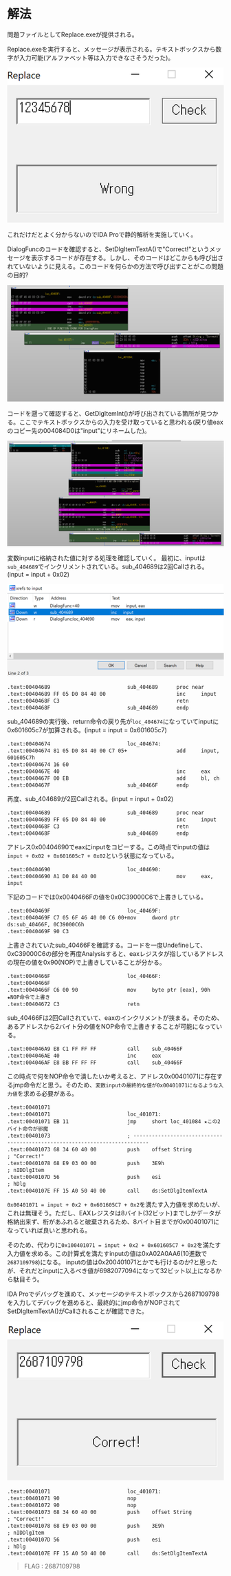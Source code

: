 # 解法

問題ファイルとしてReplace.exeが提供される。

Replace.exeを実行すると、メッセージが表示される。テキストボックスから数字が入力可能(アルファベット等は入力できなさそうだった)。

![](1.PNG)

これだけだとよく分からないのでIDA Proで静的解析を実施していく。

DialogFuncのコードを確認すると、SetDlgItemTextA()で"Correct!"というメッセージを表示するコードが存在する。しかし、そのコードはどこからも呼び出されていないように見える。このコードを何らかの方法で呼び出すことがこの問題の目的?

![](2.PNG)

コードを遡って確認すると、GetDlgItemInt()が呼び出されている箇所が見つかる。ここでテキストボックスからの入力を受け取っていると思われる(戻り値eaxのコピー先の004084D0は"input"にリネームした)。

![](3.PNG)

変数inputに格納された値に対する処理を確認していく。
最初に、inputは`sub_404689`でインクリメントされている。sub_404689は2回Callされる。(input = input + 0x02)

![](4.PNG)

```
.text:00404689                         sub_404689      proc near
.text:00404689 FF 05 D0 84 40 00                       inc     input
.text:0040468F C3                                      retn
.text:0040468F                         sub_404689      endp
```

sub_404689の実行後、return命令の戻り先が`loc_404674`になっていてinputに0x601605c7が加算される。(input = input = 0x601605c7)

```
.text:00404674                         loc_404674:
.text:00404674 81 05 D0 84 40 00 C7 05+                add     input, 601605C7h
.text:00404674 16 60
.text:0040467E 40                                      inc     eax
.text:0040467F 00 EB                                   add     bl, ch
.text:0040467F                         sub_40466F      endp
```

再度、sub_404689が2回Callされる。(input = input + 0x02)

```
.text:00404689                         sub_404689      proc near
.text:00404689 FF 05 D0 84 40 00                       inc     input
.text:0040468F C3                                      retn
.text:0040468F                         sub_404689      endp
```

アドレス0x00404690でeaxにinputをコピーする。この時点でinputの値は`input + 0x02 + 0x601605c7 + 0x02`という状態になっている。

```
.text:00404690                         loc_404690:
.text:00404690 A1 D0 84 40 00                          mov     eax, input
```

下記のコードでは0x0040466Fの値を0x0C39000C6で上書きしている。

```
.text:0040469F                         loc_40469F:
.text:0040469F C7 05 6F 46 40 00 C6 00+mov     dword ptr ds:sub_40466F, 0C39000C6h
.text:0040469F 90 C3
```

上書きされていたsub_40466Fを確認する。コードを一度Undefineして、0xC39000C6の部分を再度Analysisすると、eaxレジスタが指しているアドレスの現在の値を0x90(NOP)で上書きしていることが分かる。

```
.text:0040466F                         loc_40466F:
.text:0040466F
.text:0040466F C6 00 90                mov     byte ptr [eax], 90h  ★NOP命令で上書き
.text:00404672 C3                      retn
```

sub_40466Fは2回Callされていて、eaxのインクリメントが挟まる。そのため、あるアドレスから2バイト分の値をNOP命令で上書きすることが可能になっている。

```
.text:004046A9 E8 C1 FF FF FF          call    sub_40466F
.text:004046AE 40                      inc     eax
.text:004046AF E8 BB FF FF FF          call    sub_40466F
```

この時点で何をNOP命令で潰したいか考えると、アドレス0x00401071に存在するjmp命令だと思う。そのため、`変数inputの最終的な値が0x00401071になるような入力値`を求める必要がある。

```
.text:00401071
.text:00401071                         loc_401071:
.text:00401071 EB 11                   jmp     short loc_401084 ★この2バイト命令が邪魔
.text:00401073                         ; ---------------------------------------------------------------------------
.text:00401073 68 34 60 40 00          push    offset String                   ; "Correct!"
.text:00401078 68 E9 03 00 00          push    3E9h                            ; nIDDlgItem
.text:0040107D 56                      push    esi                             ; hDlg
.text:0040107E FF 15 A0 50 40 00       call    ds:SetDlgItemTextA
```

`0x00401071 = input + 0x2 + 0x601605C7 + 0x2`を満たす入力値を求めたいが、これは無理そう。ただし、EAXレジスタは8バイト(32ビット)までしかデータが格納出来ず、桁があふれると破棄されるため、8バイト目までが0x00401071になっていれば良いと思われる。

そのため、代わりに`0x100401071 = input + 0x2 + 0x601605C7 + 0x2`を満たす入力値を求める。この計算式を満たすinputの値は0xA02A0AA6(10進数で`2687109798`)になる。
inputの値は0x200401071とかでも行けるのか?と思ったが、それだとinputに入るべき値が6982077094になって32ビット以上になるから駄目そう。

IDA Proでデバッグを進めて、メッセージのテキストボックスから2687109798を入力してデバッグを進めると、最終的にjmp命令がNOPされてSetDlgItemTextA()がCallされることが確認できた。

![](5.PNG)

```
.text:00401071                         loc_401071:
.text:00401071 90                      nop
.text:00401072 90                      nop
.text:00401073 68 34 60 40 00          push    offset String                   ; "Correct!"
.text:00401078 68 E9 03 00 00          push    3E9h                            ; nIDDlgItem
.text:0040107D 56                      push    esi                             ; hDlg
.text:0040107E FF 15 A0 50 40 00       call    ds:SetDlgItemTextA
```

> FLAG : 2687109798
